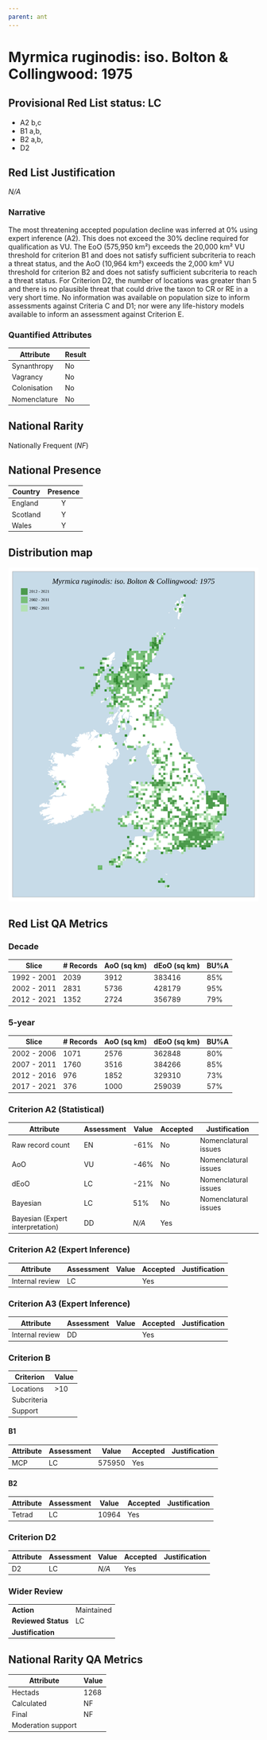 ```yaml
---
parent: ant
---
```


# Myrmica ruginodis: iso. Bolton & Collingwood: 1975

## Provisional Red List status: LC
- A2 b,c
- B1 a,b, 
- B2 a,b, 
- D2

## Red List Justification
*N/A*
### Narrative


The most threatening accepted population decline was inferred at 0% using expert inference (A2). This does not exceed the 30% decline required for qualification as VU. The EoO (575,950 km²) exceeds the 20,000 km² VU threshold for criterion B1 and does not satisfy sufficient subcriteria to reach a threat status, and the AoO (10,964 km²) exceeds the 2,000 km² VU threshold for criterion B2 and does not satisfy sufficient subcriteria to reach a threat status. For Criterion D2, the number of locations was greater than 5 and there is no plausible threat that could drive the taxon to CR or RE in a very short time. No information was available on population size to inform assessments against Criteria C and D1; nor were any life-history models available to inform an assessment against Criterion E.
### Quantified Attributes
|Attribute|Result|
|---|---|
|Synanthropy|No|
|Vagrancy|No|
|Colonisation|No|
|Nomenclature|No|


## National Rarity
Nationally Frequent (*NF*)

## National Presence
|Country|Presence
|---|:-:|
|England|Y|
|Scotland|Y|
|Wales|Y|


## Distribution map
![](../map/109.svg)

## Red List QA Metrics
### Decade
| Slice | # Records | AoO (sq km) | dEoO (sq km) |BU%A |
|---|---|---|---|---|
|1992 - 2001|2039|3912|383416|85%|
|2002 - 2011|2831|5736|428179|95%|
|2012 - 2021|1352|2724|356789|79%|
### 5-year
| Slice | # Records | AoO (sq km) | dEoO (sq km) |BU%A |
|---|---|---|---|---|
|2002 - 2006|1071|2576|362848|80%|
|2007 - 2011|1760|3516|384266|85%|
|2012 - 2016|976|1852|329310|73%|
|2017 - 2021|376|1000|259039|57%|
### Criterion A2 (Statistical)
|Attribute|Assessment|Value|Accepted|Justification
|---|---|---|---|---|
|Raw record count|EN|-61%|No|Nomenclatural issues|
|AoO|VU|-46%|No|Nomenclatural issues|
|dEoO|LC|-21%|No|Nomenclatural issues|
|Bayesian|LC|51%|No|Nomenclatural issues|
|Bayesian (Expert interpretation)|DD|*N/A*|Yes||
### Criterion A2 (Expert Inference)
|Attribute|Assessment|Value|Accepted|Justification
|---|---|---|---|---|
|Internal review|LC||Yes||
### Criterion A3 (Expert Inference)
|Attribute|Assessment|Value|Accepted|Justification
|---|---|---|---|---|
|Internal review|DD||Yes||
### Criterion B
|Criterion| Value|
|---|---|
|Locations|>10|
|Subcriteria||
|Support||
#### B1
|Attribute|Assessment|Value|Accepted|Justification
|---|---|---|---|---|
|MCP|LC|575950|Yes||
#### B2
|Attribute|Assessment|Value|Accepted|Justification
|---|---|---|---|---|
|Tetrad|LC|10964|Yes||
### Criterion D2
|Attribute|Assessment|Value|Accepted|Justification
|---|---|---|---|---|
|D2|LC|*N/A*|Yes||
### Wider Review
|  |  |
|---|---|
|**Action**|Maintained|
|**Reviewed Status**|LC|
|**Justification**||


## National Rarity QA Metrics
|Attribute|Value|
|---|---|
|Hectads|1268|
|Calculated|NF|
|Final|NF|
|Moderation support||


